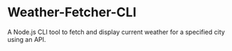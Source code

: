 # Weather-Fetcher-CLI
A Node.js CLI tool to fetch and display current weather for a specified city using an API.

